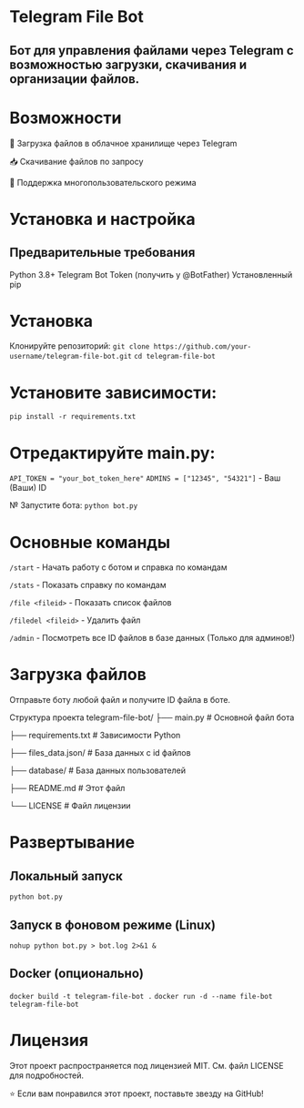 # Telegram File Bot
## Бот для управления файлами через Telegram с возможностью загрузки, скачивания и организации файлов.

# Возможности
📁 Загрузка файлов в облачное хранилище через Telegram

📥 Скачивание файлов по запросу

👥 Поддержка многопользовательского режима

# Установка и настройка
## Предварительные требования
Python 3.8+
Telegram Bot Token (получить у @BotFather)
Установленный pip

# Установка
Клонируйте репозиторий:
`git clone https://github.com/your-username/telegram-file-bot.git`
`cd telegram-file-bot`

# Установите зависимости:
`pip install -r requirements.txt`

# Отредактируйте main.py:
`API_TOKEN = "your_bot_token_here"`
`ADMINS = ["12345", "54321"]` - Ваш (Ваши) ID

№ Запустите бота:
`python bot.py`

# Основные команды
`/start` - Начать работу с ботом и справка по командам

`/stats` - Показать справку по командам

`/file <fileid>` - Показать список файлов

`/filedel <fileid>` - Удалить файл

`/admin` - Посмотреть все ID файлов в базе данных (Только для админов!)

# Загрузка файлов
Отправьте боту любой файл и получите ID файла в боте.

Структура проекта
telegram-file-bot/
├── main.py            # Основной файл бота

├── requirements.txt   # Зависимости Python

├── files_data.json/   # База данных с id файлов

├── database/          # База данных пользователей

├── README.md          # Этот файл

└── LICENSE            # Файл лицензии

# Развертывание
## Локальный запуск
`python bot.py`
## Запуск в фоновом режиме (Linux)
`nohup python bot.py > bot.log 2>&1 &`
## Docker (опционально)
`docker build -t telegram-file-bot .`
`docker run -d --name file-bot telegram-file-bot`

# Лицензия
Этот проект распространяется под лицензией MIT. См. файл LICENSE для подробностей.

⭐ Если вам понравился этот проект, поставьте звезду на GitHub!
